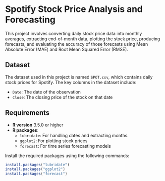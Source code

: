 # Spotify Stock Price Analysis and Forecasting

This project involves converting daily stock price data into monthly averages, extracting end-of-month data, plotting the stock price, producing forecasts, and evaluating the accuracy of those forecasts using Mean Absolute Error (MAE) and Root Mean Squared Error (RMSE).

## Dataset

The dataset used in this project is named `SPOT.csv`, which contains daily stock prices for Spotify. The key columns in the dataset include:
- `Date`: The date of the observation
- `Close`: The closing price of the stock on that date

## Requirements

- **R version** 3.5.0 or higher
- **R packages**:
  - `lubridate`: For handling dates and extracting months
  - `ggplot2`: For plotting stock prices
  - `forecast`: For time series forecasting models

Install the required packages using the following commands:
```r
install.packages("lubridate")
install.packages("ggplot2")
install.packages("forecast")